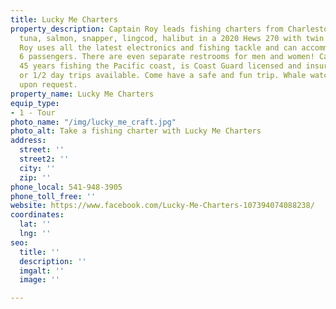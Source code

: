 ```yaml
---
title: Lucky Me Charters
property_description: Captain Roy leads fishing charters from Charleston Marina for
  tuna, salmon, snapper, lingcod, halibut in a 2020 Hews 270 with twin 200hp. Captain
  Roy uses all the latest electronics and fishing tackle and can accommodate up to
  6 passengers. There are even separate restrooms for men and women! Captain Roy has
  45 years fishing the Pacific coast, is Coast Guard licensed and insured. All day
  or 1/2 day trips available. Come have a safe and fun trip. Whale watching trips
  upon request.
property_name: Lucky Me Charters
equip_type:
- 1 - Tour
photo_name: "/img/lucky_me_craft.jpg"
photo_alt: Take a fishing charter with Lucky Me Charters
address:
  street: ''
  street2: ''
  city: ''
  zip: ''
phone_local: 541-948-3905
phone_toll_free: ''
website: https://www.facebook.com/Lucky-Me-Charters-107394074088238/
coordinates:
  lat: ''
  lng: ''
seo:
  title: ''
  description: ''
  imgalt: ''
  image: ''

---
```

